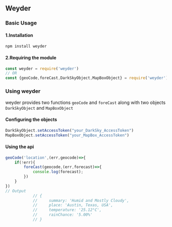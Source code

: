 ## Weyder

### Basic Usage

#### 1.Installation
```cmd
npm install weyder
```

#### 2.Requiring the module
```js
const weyder = require('weyder') 
// OR
const {geoCode,foreCast,DarkSkyObject,MapBoxObject} = require('weyder')
```

### Using weyder
weyder provides two functions ``geoCode`` and ``foreCast`` along with two objects ``DarkSkyObject`` and ``MapBoxObject``

#### Configuring the objects
```js
DarkSkyObject.setAccessToken("your_DarkSky_AccessToken")
MapBoxObject.setAccessToken("your_MapBox_AccessToken")
``` 

#### Using the api
```js
geoCode('location',(err,geocode)=>{
    if(!err){
        foreCast(geocode,(err,forecast)=>{
            console.log(forecast);
        })
    }
})
// Output
            // {
            //     summary: 'Humid and Mostly Cloudy',
            //     place: 'Austin, Texas, USA',
            //     temperature: '25.12°C',
            //     rainChance: '5.00%'
            // }
```


